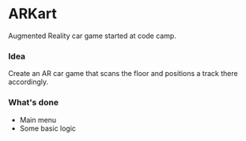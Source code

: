 # ARKart
Augmented Reality car game started at code camp.

### Idea
Create an AR car game that scans the floor and positions a track there accordingly. 

### What's done
- Main menu
- Some basic logic
